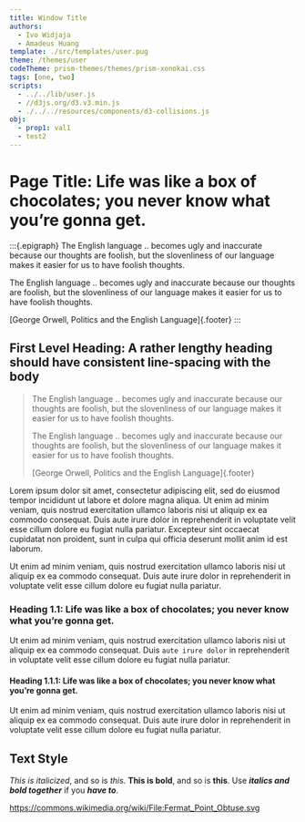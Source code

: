 ```yaml
---
title: Window Title
authors:
  - Ivo Widjaja
  - Amadeus Huang
template: ./src/templates/user.pug
theme: /themes/user
codeTheme: prism-themes/themes/prism-xonokai.css
tags: [one, two]
scripts:
  - ../../lib/user.js
  - //d3js.org/d3.v3.min.js
  - ./../../resources/components/d3-collisions.js
obj:
  - prop1: val1
  - test2
---
```


# Page Title: Life was like a box of chocolates; you never know what you’re gonna get.

:::{.epigraph}
The English language .. becomes ugly and inaccurate because our thoughts are foolish, but the slovenliness of our language makes it easier for us to have foolish thoughts.

The English language .. becomes ugly and inaccurate because our thoughts are foolish, but the slovenliness of our language makes it easier for us to have foolish thoughts.

[George Orwell, Politics and the English Language]{.footer}
:::

## First Level Heading: A rather lengthy heading should have consistent line-spacing with the body

<div id="d3"></div>




> The English language .. becomes ugly and inaccurate because our thoughts are foolish, but the slovenliness of our language makes it easier for us to have foolish thoughts.
>
> The English language .. becomes ugly and inaccurate because our thoughts are foolish, but the slovenliness of our language makes it easier for us to have foolish thoughts.
>
> [George Orwell, Politics and the English Language]{.footer}

Lorem ipsum dolor sit amet, consectetur adipiscing elit, sed do eiusmod tempor incididunt ut labore et dolore magna aliqua. Ut enim ad minim veniam, quis nostrud exercitation ullamco laboris nisi ut aliquip ex ea commodo consequat. Duis aute irure dolor in reprehenderit in voluptate velit esse cillum dolore eu fugiat nulla pariatur. Excepteur sint occaecat cupidatat non proident, sunt in culpa qui officia deserunt mollit anim id est laborum.

Ut enim ad minim veniam, quis nostrud exercitation ullamco laboris nisi ut aliquip ex ea commodo consequat. Duis aute irure dolor in reprehenderit in voluptate velit esse cillum dolore eu fugiat nulla pariatur.

### Heading 1.1: Life was like a box of chocolates; you never know what you’re gonna get.

Ut enim ad minim veniam, quis nostrud exercitation ullamco laboris nisi ut aliquip ex ea commodo consequat. Duis `aute irure dolor` in reprehenderit in voluptate velit esse cillum dolore eu fugiat nulla pariatur.

#### Heading 1.1.1: Life was like a box of chocolates; you never know what you’re gonna get.

Ut enim ad minim veniam, quis nostrud exercitation ullamco laboris nisi ut aliquip ex ea commodo consequat. Duis aute irure dolor in reprehenderit in voluptate velit esse cillum dolore eu fugiat nulla pariatur.

## Text Style

_This is italicized_, and so is _this_.
**This is bold**, and so is **this**.
Use **_italics and bold together_** if you **_have to_**.












https://commons.wikimedia.org/wiki/File:Fermat_Point_Obtuse.svg








